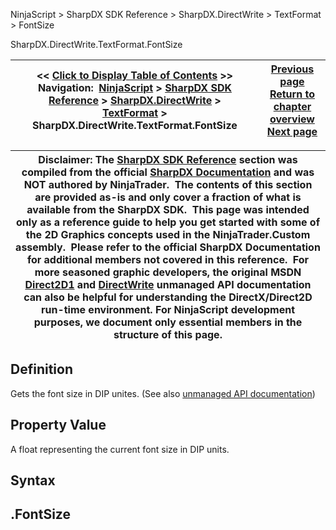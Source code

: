 ﻿
NinjaScript > SharpDX SDK Reference > SharpDX.DirectWrite > TextFormat > FontSize

SharpDX.DirectWrite.TextFormat.FontSize

| << [Click to Display Table of Contents](sharpdx_directwrite_textformat_fontsize.md) >> **Navigation:**     [NinjaScript](ninjascript.md) > [SharpDX SDK Reference](sharpdx_sdk_reference.md) > [SharpDX.DirectWrite](sharpdx_directwrite.md) > [TextFormat](sharpdx_directwrite_textformat.md) > SharpDX.DirectWrite.TextFormat.FontSize | [Previous page](sharpdx_directwrite_textformat_fontfamilyname.md) [Return to chapter overview](sharpdx_directwrite_textformat.md) [Next page](sharpdx_directwrite_textformat_fontstretch.md) |
| --- | --- |

| Disclaimer: The [SharpDX SDK Reference](sharpdx_sdk_reference.md) section was compiled from the official [SharpDX Documentation](http://sharpdx.org/) and was NOT authored by NinjaTrader.  The contents of this section are provided as-is and only cover a fraction of what is available from the SharpDX SDK.  This page was intended only as a reference guide to help you get started with some of the 2D Graphics concepts used in the NinjaTrader.Custom assembly.  Please refer to the official SharpDX Documentation for additional members not covered in this reference.  For more seasoned graphic developers, the original MSDN [Direct2D1](https://msdn.microsoft.com/en-us/library/windows/desktop/dd370990.aspx) and [DirectWrite](https://msdn.microsoft.com/en-us/library/windows/desktop/dd368038.aspx) unmanaged API documentation can also be helpful for understanding the DirectX/Direct2D run-time environment. For NinjaScript development purposes, we document only essential members in the structure of this page. |
| --- |

## Definition
Gets the font size in DIP unites. 
(See also [unmanaged API documentation](https://msdn.microsoft.com/en-us/library/dd316643.aspx))
 
## Property Value
A float representing the current font size in DIP units.
 
## Syntax
## <TextLayout>.FontSize
